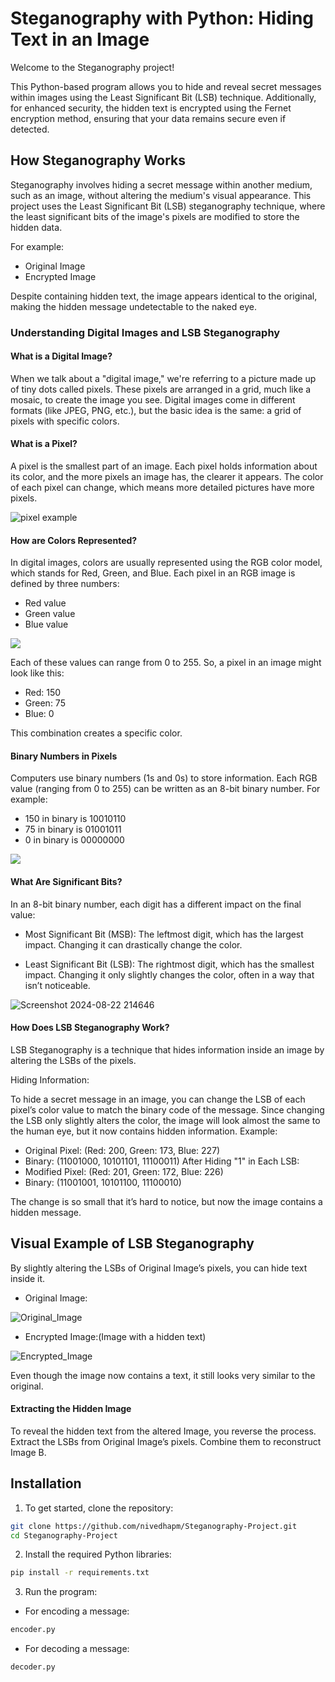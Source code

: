 
# Steganography with Python: Hiding Text in an Image

Welcome to the Steganography project! 

This Python-based program allows you to hide and reveal secret messages within images using the Least Significant Bit (LSB) technique. Additionally, for enhanced security, the hidden text is encrypted using the Fernet encryption method, ensuring that your data remains secure even if detected.


## How Steganography Works

Steganography involves hiding a secret message within another medium, such as an image, without altering the medium's visual appearance. This project uses the Least Significant Bit (LSB) steganography technique, where the least significant bits of the image's pixels are modified to store the hidden data.

For example:

- Original Image
- Encrypted Image

Despite containing hidden text, the image appears identical to the original, making the hidden message undetectable to the naked eye.

### Understanding Digital Images and LSB Steganography

#### What is a Digital Image?

When we talk about a "digital image," we're referring to a picture made up of tiny dots called pixels. These pixels are arranged in a grid, much like a mosaic, to create the image you see. Digital images come in different formats (like JPEG, PNG, etc.), but the basic idea is the same: a grid of pixels with specific colors.

#### What is a Pixel?

A pixel is the smallest part of an image. Each pixel holds information about its color, and the more pixels an image has, the clearer it appears. The color of each pixel can change, which means more detailed pictures have more pixels.

![pixel example](https://github.com/user-attachments/assets/bfb9b330-974c-4b00-a720-31f42d78358d)

#### How are Colors Represented?

In digital images, colors are usually represented using the RGB color model, which stands for Red, Green, and Blue. Each pixel in an RGB image is defined by three numbers:

- Red value
- Green value
- Blue value

![](https://cdn-images-1.medium.com/max/2000/1*tcTa2Cst3FXkDpxTg-_1mA.jpeg)

Each of these values can range from 0 to 255. So, a pixel in an image might look like this:

- Red: 150
- Green: 75
- Blue: 0
  
This combination creates a specific color.

#### Binary Numbers in Pixels

Computers use binary numbers (1s and 0s) to store information. Each RGB value (ranging from 0 to 255) can be written as an 8-bit binary number. For example:

- 150 in binary is 10010110
- 75 in binary is 01001011
- 0 in binary is 00000000

![](https://cdn-images-1.medium.com/max/2000/1*Mt3yDPhS3aq_spPfWTW9BA.png)


#### What Are Significant Bits?

In an 8-bit binary number, each digit has a different impact on the final value:

- Most Significant Bit (MSB): The leftmost digit, which has the largest impact. Changing it can drastically change the color.

- Least Significant Bit (LSB): The rightmost digit, which has the smallest impact. Changing it only slightly changes the color, often in a way that isn’t noticeable.

![Screenshot 2024-08-22 214646](https://github.com/user-attachments/assets/88739052-e7f7-4be3-83c2-a4dc7222ace2)

#### How Does LSB Steganography Work?

LSB Steganography is a technique that hides information inside an image by altering the LSBs of the pixels.

Hiding Information:

To hide a secret message in an image, you can change the LSB of each pixel’s color value to match the binary code of the message.
Since changing the LSB only slightly alters the color, the image will look almost the same to the human eye, but it now contains hidden information.
Example:

- Original Pixel: (Red: 200, Green: 173, Blue: 227)
- Binary: (11001000, 10101101, 11100011)
After Hiding "1" in Each LSB:
- Modified Pixel: (Red: 201, Green: 172, Blue: 226)
- Binary: (11001001, 10101100, 11100010)

The change is so small that it’s hard to notice, but now the image contains a hidden message.

## Visual Example of LSB Steganography


By slightly altering the LSBs of Original Image’s pixels, you can hide text inside it.

- Original Image:

![Original_Image](https://github.com/user-attachments/assets/c11dac50-1e9e-4a51-b09a-0c195c28c276)


- Encrypted Image:(Image with a hidden text)

![Encrypted_Image](https://github.com/user-attachments/assets/eb1eed12-da3c-4dcc-82a3-1da748db67f7)

Even though the image now contains a text, it still looks very similar to the original.

#### Extracting the Hidden Image

To reveal the hidden text from the altered Image, you reverse the process.
Extract the LSBs from Original Image’s pixels. Combine them to reconstruct Image B.
## Installation

1. To get started, clone the repository:

```bash
git clone https://github.com/nivedhapm/Steganography-Project.git
cd Steganography-Project
```
2. Install the required Python libraries:

```bash
pip install -r requirements.txt
```    
3. Run the program:
- For encoding a message:
```bash
encoder.py
``` 
- For decoding a message:
```bash
decoder.py
``` 
